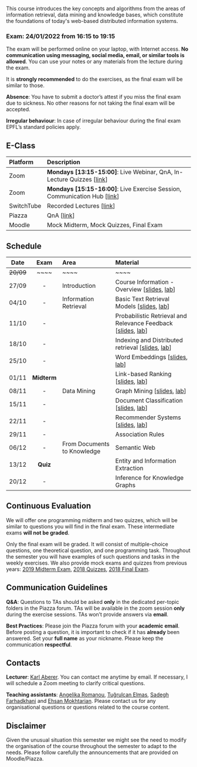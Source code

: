  
This course introduces the key concepts and algorithms from the areas of information retrieval, data mining and knowledge bases, which constitute the foundations of today's web-based distributed information systems. 

### Exam: 24/01/2022 from 16:15 to 19:15

<!-- ## Exam (11/01/2021 from 08:15 to 11:15 at [AAC231](https://plan.epfl.ch/?room==AAC%202%2031), [SG1](https://plan.epfl.ch/?room==SG%201138)) -->

The exam will be performed online on your laptop, with Internet access. **No communication using messaging, social media, email, or similar tools is allowed**. You can use your notes or any materials from the lecture during the exam.

It is **strongly recommended** to do the exercises, as the final exam will be similar to those.

**Absence**: You have to submit a doctor’s attest if you miss the final exam due to sickness. No other reasons for not taking the final exam will be accepted. 

**Irregular behaviour**: In case of irregular behaviour during the final exam EPFL’s standard policies apply.





## E-Class

| Platform | Description  |
|:---------|:-----------|
Zoom | **Mondays [13:15-15:00]**: Live Webinar, QnA, In-Lecture Quizzes [[link](https://epfl.zoom.us/j/65956515720)] |
Zoom |  **Mondays [15:15-16:00]**: Live Exercise Session, Communication Hub [[link](https://epfl.zoom.us/j/69435562992)] |
SwitchTube | Recorded Lectures [[link](https://tube.switch.ch/channels/zireVjctlC)] |
Piazza	| QnA [[link](https://piazza.com/epfl.ch/fall2021/cs423)] | 
Moodle | Mock Midterm, Mock Quizzes, Final Exam | <!-- [[link](https://moodle.epfl.ch/user/view.php?course=4051)] -->



## Schedule

| Date      | Exam        | Area                        | Material                                                           |
|:---------:|:-----------:|:----------------------------|:-------------------------------------------------------------------|
| ~~20/09~~ | ~~~~        | ~~~~                        | ~~~~                                                               |
| 27/09     | -           | Introduction                | Course Information - Overview [[slides][1p], [lab][1l]] |
| 04/10     | -           | Information Retrieval       | Basic Text Retrieval Models [[slides][2p], [lab][2l]] |
| 11/10     | -           |                             | Probabilistic Retrieval and Relevance Feedback [[slides][3p], [lab][3l]] |
| 18/10     | -           |                             | Indexing and Distributed retrieval [[slides][4p], [lab][4l]]  |
| 25/10     | -           |                             | Word Embeddings [[slides][5p], [lab][5l]] |
| 01/11     | **Midterm** |                             | Link-based Ranking [[slides][6p], [lab][6l]] |
| 08/11     | -           | Data Mining                 | Graph Mining [[slides][7p], [lab][7l]] |
| 15/11     | -           |                             | Document Classification [[slides][8p], [lab][8l]]    |
| 22/11     | -           |                             | Recommender Systems [[slides][9p], [lab][9l]]                           |
| 29/11     | -           |                             | Association Rules <!-- [[slides][9p], [lab][9l]]   -->            |
| 06/12     | -           | From Documents to Knowledge | Semantic Web <!-- [[slides][10p], [lab][10l]]  -->                |
| 13/12     | **Quiz**  |                             | Entity and Information Extraction <!-- [[slides][11p], [lab][11l]]   --> |
| 20/12     | -           |                             | Inference for Knowledge Graphs <!-- [[slides][12p], [lab][12l]]     -->  |


## Continuous Evaluation

We will offer one programming midterm and two quizzes, which will be similar to questions you will find in the final exam. These intermediate exams **will not be graded**.

Only the final exam will be graded. It will consist of multiple-choice questions, one theoretical question, and one programming task. Throughout the semester you will have examples of such questions and tasks in the weekly exercises. We also provide mock exams and quizzes from previous years: [2019 Midterm Exam](https://github.com/LSIR/DIS/blob/master/Extras/2019-Midterm), [2018 Quizzes](https://github.com/LSIR/DIS/blob/master/Extras/2018-Quizzes), [2018 Final Exam](https://github.com/LSIR/DIS/blob/master/Extras/2018-Final).


## Communication Guidelines

**Q&A**: Questions to TAs should be asked **only** in the dedicated per-topic folders in the Piazza forum. TAs will be available in the zoom session **only** during the exercise sessions. <!-- You can also send private messages, but this should be done only for questions that aren’t of general interest; otherwise, you **must** use public channels. --> <!-- Important **announcements** will be pinned on the **general** channel. --> TAs won’t provide answers via **email**.

**Best Practices**: Please join the Piazza forum with your **academic email**. Before posting a question, it is important to check if it has **already** been answered<!--  in any of the group channels -->. <!-- Avoid using **@everyone** and **@here**; this will trigger a notification being sent to all the students and TAs. --> Set your **full name** as your nickname. Please keep the communication **respectful**.


## Contacts

**Lecturer**: [Karl Aberer](http://lsir.epfl.ch/aberer).
You can contact me anytime by email. If necessary, I will schedule a Zoom meeting to clarify critical questions.

**Teaching assistants**: [Angelika Romanou](https://people.epfl.ch/angelika.romanou), [Tuğrulcan Elmas](https://people.epfl.ch/tugrulcan.elmas), [Sadegh Farhadkhani](https://people.epfl.ch/sadegh.farhadkhani) and [Ehsan Mokhtarian](https://people.epfl.ch/ehsan.mokhtarian).
Please contact us for any organisational questions or questions related to the course content.

## Disclaimer

Given the unusual situation this semester we might see the need to modify the organisation of the course throughout the semester to adapt to the needs. Please follow carefully the announcements that are provided on Moodle/Piazza.


[1p]:https://github.com/LSIR/DIS/blob/master/Lectures/week%201
[2p]:https://github.com/LSIR/DIS/blob/master/Lectures/week%202
[3p]:https://github.com/LSIR/DIS/blob/master/Lectures/week%203
[4p]:https://github.com/LSIR/DIS/blob/master/Lectures/week%204
[5p]:https://github.com/LSIR/DIS/blob/master/Lectures/week%205
[6p]:https://github.com/LSIR/DIS/blob/master/Lectures/week%206
[7p]:https://github.com/LSIR/DIS/blob/master/Lectures/week%207
[8p]:https://github.com/LSIR/DIS/blob/master/Lectures/week%208
[9p]:https://github.com/LSIR/DIS/blob/master/Lectures/week%209
[10p]:https://github.com/LSIR/DIS/blob/master/Lectures/week%2010
[11p]:https://github.com/LSIR/DIS/blob/master/Lectures/week%2011
[12p]:https://github.com/LSIR/DIS/blob/master/Lectures/week%2012
[13p]:https://github.com/LSIR/DIS/blob/master/Lectures/week%2013

[1l]:https://github.com/LSIR/DIS/blob/master/Exercises/week%201
[2l]:https://github.com/LSIR/DIS/blob/master/Exercises/week%202
[3l]:https://github.com/LSIR/DIS/blob/master/Exercises/week%203
[4l]:https://github.com/LSIR/DIS/blob/master/Exercises/week%204
[5l]:https://github.com/LSIR/DIS/blob/master/Exercises/week%205
[6l]:https://github.com/LSIR/DIS/blob/master/Exercises/week%206
[7l]:https://github.com/LSIR/DIS/blob/master/Exercises/week%207
[8l]:https://github.com/LSIR/DIS/blob/master/Exercises/week%208
[9l]:https://github.com/LSIR/DIS/blob/master/Exercises/week%209
[10l]:https://github.com/LSIR/DIS/blob/master/Exercises/week%2010
[11l]:https://github.com/LSIR/DIS/blob/master/Exercises/week%2011
[12l]:https://github.com/LSIR/DIS/blob/master/Exercises/week%2012
[13l]:https://github.com/LSIR/DIS/blob/master/Exercises/week%2013
